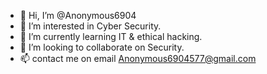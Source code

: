 - 👋 Hi, I’m @Anonymous6904
- 👀 I’m interested in Cyber Security.
- 🌱 I’m currently learning IT & ethical hacking.
- 💞️ I’m looking to collaborate on Security.
- 📫 contact me on email Anonymous6904577@gmail.com

<!---
Anonymous6904/Anonymous6904 is a ✨ special ✨ repository because its `README.md` (this file) appears on your GitHub profile.
You can click the Preview link to take a look at your changes.
--->
